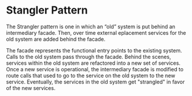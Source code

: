 # Stangler Pattern

The Strangler pattern is one in which an “old” system is put behind an intermediary facade. Then, over time external 
eplacement services for the old system are added behind the facade.

The facade represents the functional entry points to the existing system. Calls to the old system pass through the
facade. Behind the scenes, services within the old system are refactored into a new set of services. Once a new service
is operational, the intermediary facade is modified to route calls that used to go to the service on the old system to
the new service. Eventually, the services in the old system get "strangled" in favor of the new services.
